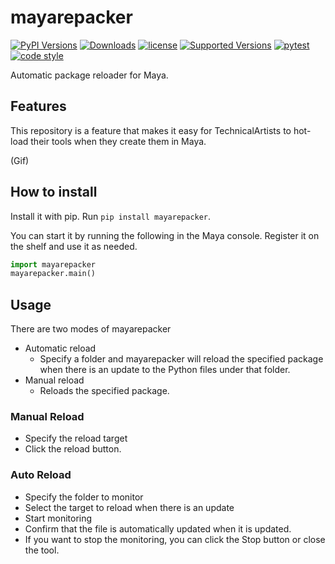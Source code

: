 # mayarepacker  

[![PyPI Versions](https://img.shields.io/pypi/v/mayarepacker.svg)](https://pypi.org/project/mayarepacker)
[![Downloads](https://pepy.tech/badge/mayarepacker)](https://pepy.tech/project/mayarepacker)
[![license](https://img.shields.io/pypi/l/mayarepacker)](https://pypi.org/project/mayarepacker)
[![Supported Versions](https://img.shields.io/pypi/pyversions/mayarepacker.svg)](https://pypi.org/project/mayarepacker)
[![pytest](https://codecov.io/gh/InTack2/mayarepacker/branch/master/graph/badge.svg)](https://codecov.io/gh/InTack2/mayarepacker)
[![code style](https://img.shields.io/badge/code%20style-flake8-000000.svg)](https://pypi.org/-project/flake8/)  

Automatic package reloader for Maya.

## Features
This repository is a feature that makes it easy for TechnicalArtists to hot-load their tools when they create them in Maya.

(Gif)

## How to install
Install it with pip.
Run `pip install mayarepacker`.

You can start it by running the following in the Maya console.
Register it on the shelf and use it as needed.
``` python
import mayarepacker
mayarepacker.main()
```

## Usage
There are two modes of mayarepacker
- Automatic reload
  - Specify a folder and mayarepacker will reload the specified package when there is an update to the Python files under that folder.
- Manual reload
  - Reloads the specified package.

### Manual Reload
- Specify the reload target
- Click the reload button.

### Auto Reload
- Specify the folder to monitor
- Select the target to reload when there is an update
- Start monitoring
- Confirm that the file is automatically updated when it is updated.
- If you want to stop the monitoring, you can click the Stop button or close the tool.
